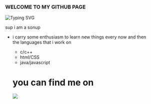 ### WELCOME TO MY GITHUB PAGE

<a><img src="https://readme-typing-svg.demolab.com?font=Fira+Code&pause=1000&center=true&random=false&width=435&lines=Hey!!+Myself+Sonoop;Check+out+my+projects" alt="Typing SVG" /></a>

<p>sup i am a sonup</p>
    <ul>
        <li>
        i carry some enthusiasm to learn new things every now and then</li>
        the languages that i work on <ul>
        <li>c/c++</li>
        <li>html/CSS</li>
        <li>java/javascript</li>
        </ul>

# you can find me on 
<a href="https://www.instagram.com/wasupnoop/"><img src="C:\Users\Administrator\Downloads\logoo.jpeg"></a>